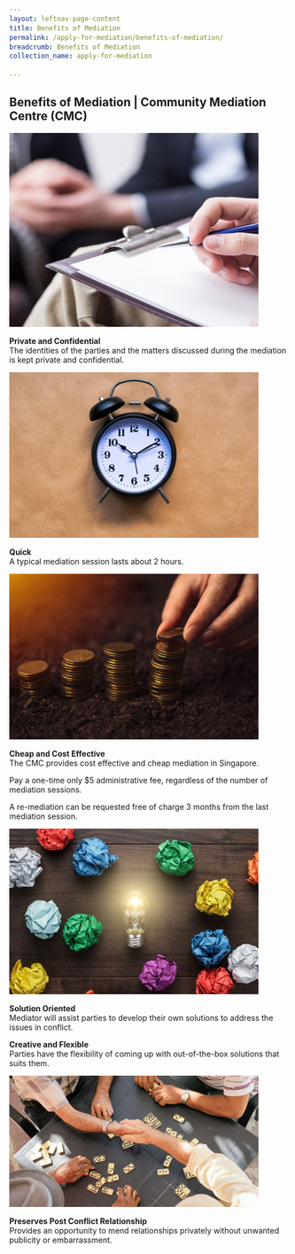 ```yaml
---
layout: leftnav-page-content
title: Benefits of Mediation
permalink: /apply-for-mediation/benefits-of-mediation/
breadcrumb: Benefits of Mediation
collection_name: apply-for-mediation

---
```


Benefits of Mediation | Community Mediation Centre (CMC)
---

<div class="image"><img src="/images/1525057853270.png/"></div>

**Private and Confidential**<br>
The identities of the parties and the matters discussed during the mediation is kept private and confidential.

<div class="image"><img src="/images/1503990395999.jpg/"></div>

**Quick**<br>
A typical mediation session lasts about 2 hours.

<div class="image"><img src="/images/1503990421802.png/"></div>

**Cheap and Cost Effective**<br>
The CMC provides cost effective and cheap mediation in Singapore.

Pay a one-time only $5 administrative fee, regardless of the number of mediation sessions.

A re-mediation can be requested free of charge 3 months from the last mediation session.

<div class="image"><img src="/images/1503990446466.png"></div>

**Solution Oriented**<br>
Mediator will assist parties to develop their own solutions to address the issues in conflict.

**Creative and Flexible**<br>
Parties have the flexibility of coming up with out-of-the-box solutions that suits them.

<div class="image"><img src="/images/1503990466123.png/"></div>

**Preserves Post Conflict Relationship**<br>
Provides an opportunity to mend relationships privately without unwanted publicity or embarrassment. 

